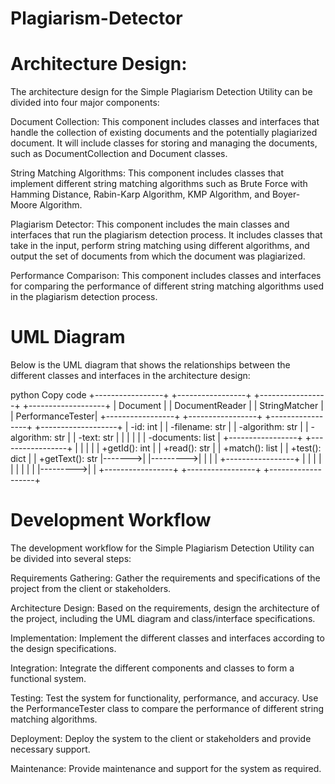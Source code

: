 # Plagiarism-Detector

# Architecture Design:

The architecture design for the Simple Plagiarism Detection Utility can be divided into four major components:

Document Collection: This component includes classes and interfaces that handle the collection of existing documents and the potentially plagiarized document. It will include classes for storing and managing the documents, such as DocumentCollection and Document classes.

String Matching Algorithms: This component includes classes that implement different string matching algorithms such as Brute Force with Hamming Distance, Rabin-Karp Algorithm, KMP Algorithm, and Boyer-Moore Algorithm.

Plagiarism Detector: This component includes the main classes and interfaces that run the plagiarism detection process. It includes classes that take in the input, perform string matching using different algorithms, and output the set of documents from which the document was plagiarized.

Performance Comparison: This component includes classes and interfaces for comparing the performance of different string matching algorithms used in the plagiarism detection process.

# UML Diagram

Below is the UML diagram that shows the relationships between the different classes and interfaces in the architecture design:

python
Copy code
+-----------------+        +-----------------+          +-----------------+          +-------------------+
| Document        |        | DocumentReader  |          | StringMatcher   |          | PerformanceTester|
+-----------------+        +-----------------+          +-----------------+          +-------------------+
| -id: int        |        | -filename: str  |          | -algorithm: str |          | -algorithm: str   |
| -text: str      |        |                 |          |                 |          | -documents: list  |
+-----------------+        +-----------------+          |                 |          |                   |
| +getId(): int   |        | +read(): str     |          | +match(): list  |          | +test(): dict     |
| +getText(): str |------->|                 |--------->|                 |          |                   |
+-----------------+        |                 |          |                 |          |                   |
                           |                 |          |                 |--------->|                   |
                           +-----------------+          +-----------------+          +-------------------+
# Development Workflow

The development workflow for the Simple Plagiarism Detection Utility can be divided into several steps:

Requirements Gathering: Gather the requirements and specifications of the project from the client or stakeholders.

Architecture Design: Based on the requirements, design the architecture of the project, including the UML diagram and class/interface specifications.

Implementation: Implement the different classes and interfaces according to the design specifications.

Integration: Integrate the different components and classes to form a functional system.

Testing: Test the system for functionality, performance, and accuracy. Use the PerformanceTester class to compare the performance of different string matching algorithms.

Deployment: Deploy the system to the client or stakeholders and provide necessary support.

Maintenance: Provide maintenance and support for the system as required.



